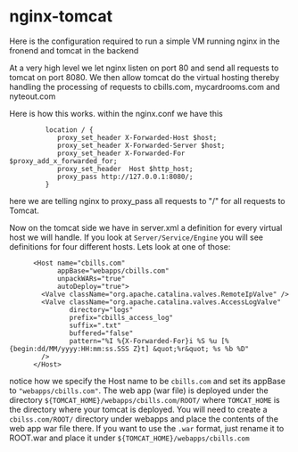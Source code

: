 # nginx-tomcat
Here is the configuration required to run a simple VM running nginx in the fronend and tomcat in the backend

At a very high level we let nginx listen on port 80 and send all requests to tomcat on port 8080. We then allow
tomcat do the virtual hosting thereby handling the processing of requests to cbills.com, mycardrooms.com and nyteout.com

Here is how this works.
within the nginx.conf we have this
```
         location / {
            proxy_set_header X-Forwarded-Host $host;
            proxy_set_header X-Forwarded-Server $host;
            proxy_set_header X-Forwarded-For $proxy_add_x_forwarded_for;
            proxy_set_header  Host $http_host;
            proxy_pass http://127.0.0.1:8080/;
         }
```
here we are telling nginx to proxy_pass all requests to "/" for all requests to Tomcat.

Now on the tomcat side we have in server.xml a definition for every virtual host we will handle. If you look
at `Server/Service/Engine` you will see definitions for four different hosts. Lets look at one of those:

```
      <Host name="cbills.com"  
      	    appBase="webapps/cbills.com"
            unpackWARs="true" 
            autoDeploy="true">
        <Valve className="org.apache.catalina.valves.RemoteIpValve" />    
        <Valve className="org.apache.catalina.valves.AccessLogValve" 
               directory="logs"
               prefix="cbills_access_log" 
               suffix=".txt"
               buffered="false"
               pattern="%I %{X-Forwarded-For}i %S %u [%{begin:dd/MM/yyyy:HH:mm:ss.SSS Z}t] &quot;%r&quot; %s %b %D" 
        />
      </Host>
```

notice how we specify the Host name to be `cbills.com` and set its appBase to `"webapps/cbills.com"`. The web app (war file) is deployed
under the directory `${TOMCAT_HOME}/webapps/cbills.com/ROOT/` where `TOMCAT_HOME` is the directory where your tomcat is deployed. You will 
need to create a `cbilss.com/ROOT/` directory under webapps and place the contents of the web app war file there. If you want to use the
`.war` format, just rename it to ROOT.war and place it under `${TOMCAT_HOME}/webapps/cbills.com`